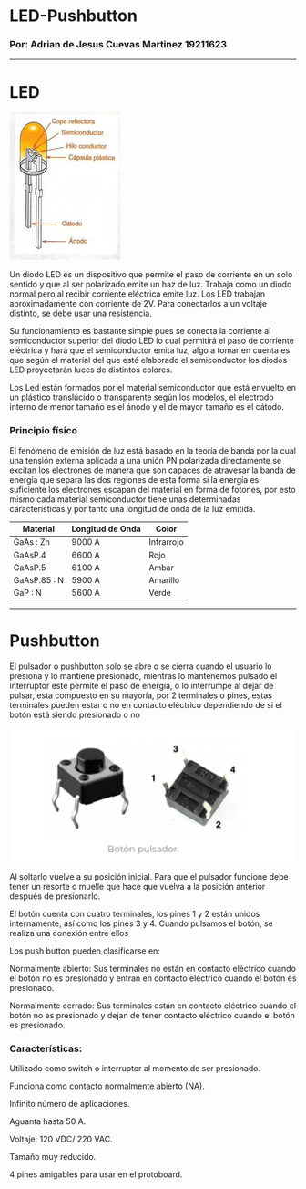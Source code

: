 # LED-Pushbutton
### Por: Adrian de Jesus Cuevas Martinez 19211623

------
# LED

![](Diodo.png)

Un diodo LED es un dispositivo que permite el paso de corriente en un solo sentido y que al ser polarizado
emite un haz de luz. Trabaja como un diodo normal pero al recibir corriente eléctrica emite luz. Los LED
trabajan aproximadamente con corriente de 2V. Para conectarlos a un voltaje distinto, se debe usar una
resistencia.

Su funcionamiento es bastante simple pues se conecta la corriente al semiconductor superior del diodo LED lo cual permitirá el paso de corriente eléctrica y hará que el semiconductor emita luz, algo a tomar en cuenta es que según el material del que esté elaborado el semiconductor los diodos LED proyectarán luces de distintos colores.

Los Led están formados por el material semiconductor que está envuelto en un plástico translúcido o transparente según los modelos, el electrodo interno de menor tamaño es el ánodo y el de mayor tamaño es el cátodo.

### Principio físico
El fenómeno de emisión de luz está basado en la teoría de banda por la cual una tensión externa aplicada a una unión PN polarizada directamente se excitan los electrones de manera que son capaces de atravesar la banda de energía que separa las dos regiones de esta forma si la energía es suficiente los electrones escapan del material en forma de fotones, por esto mismo cada material semiconductor tiene unas determinadas características y por tanto una longitud de onda de la luz emitida.

|  Material |  Longitud de Onda | Color  |   
|---|---|---|
| GaAs : Zn  | 9000 A  |  Infrarrojo |  
| GaAsP.4  |  6600 A | Rojo  |  
| GaAsP.5  | 6100 A | Ambar  |   
| GaAsP.85 : N  | 5900 A  | Amarillo  |  
| GaP : N  | 5600 A  | Verde  |  




----
# Pushbutton

El pulsador o pushbutton solo se abre o se cierra cuando el usuario lo presiona y lo mantiene presionado, mientras lo mantenemos pulsado el interruptor este permite el  paso de energía, o lo interrumpe al dejar de pulsar, esta compuesto en su mayoría, por 2 terminales o pines, estas terminales pueden estar o no en contacto eléctrico dependiendo de si el botón está siendo presionado o no

![](Pushbotton.PNG)

Al soltarlo vuelve a su posición inicial.
Para que el pulsador funcione debe tener un resorte o muelle que hace que vuelva a la posición anterior después de presionarlo.

El botón cuenta con cuatro terminales, los pines 1 y 2 están unidos internamente, así como los pines 3 y 4. Cuando pulsamos el botón, se realiza una conexión entre ellos

Los push button pueden clasificarse en:

Normalmente abierto: Sus terminales no están en contacto eléctrico cuando el botón no es presionado y entran en contacto eléctrico cuando el botón es presionado.

Normalmente cerrado: Sus terminales están en contacto eléctrico cuando el botón no es presionado y dejan de tener contacto eléctrico cuando el botón es presionado.


### Características:

Utilizado como switch o interruptor al momento de ser presionado.

Funciona como contacto normalmente abierto (NA).

Infinito número de aplicaciones.

Aguanta hasta 50 A.

Voltaje: 120 VDC/ 220 VAC.

Tamaño muy reducido.

4 pines amigables para usar en el protoboard.

